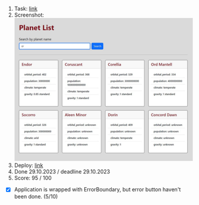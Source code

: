 1. Task: [link](https://github.com/rolling-scopes-school/tasks/tree/master/react/modules/module01)
2. Screenshot: ![](https://github.com/Mali-zi/star-wars/blob/star-wars/src/img/star-wars.JPG)
3. Deploy: [link](https://mali-zi-components.netlify.app/)
4. Done 29.10.2023 / deadline 29.10.2023
5. Score: 95 / 100
- [x] Application is wrapped with ErrorBoundary, but error button haven't been done. (5/10)
